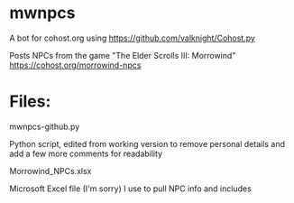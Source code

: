 # mwnpcs

A bot for cohost.org using https://github.com/valknight/Cohost.py

Posts NPCs from the game "The Elder Scrolls III: Morrowind"
https://cohost.org/morrowind-npcs

# Files:
mwnpcs-github.py

  Python script, edited from working version to remove personal details and add a few more comments for readability

Morrowind_NPCs.xlsx

  Microsoft Excel file (I'm sorry) I use to pull NPC info and includes 
